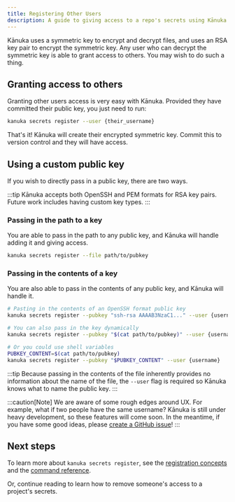 ```yaml
---
title: Registering Other Users
description: A guide to giving access to a repo's secrets using Kānuka.
---
```


Kānuka uses a symmetric key to encrypt and decrypt files, and uses an RSA key
pair to encrypt the symmetric key. Any user who can decrypt the symmetric key
is able to grant access to others. You may wish to do such a thing.

## Granting access to others

Granting other users access is very easy with Kānuka. Provided they have
committed their public key, you just need to run:

```bash
kanuka secrets register --user {their_username}
```

That's it! Kānuka will create their encrypted symmetric key. Commit this to
version control and they will have access.

## Using a custom public key

If you wish to directly pass in a public key, there are two ways.

:::tip
Kānuka accepts both OpenSSH and PEM formats for RSA key pairs. Future work
includes having custom key types.
:::

### Passing in the path to a key

You are able to pass in the path to any public key, and Kānuka will handle
adding it and giving access.

```bash
kanuka secrets register --file path/to/pubkey
```

### Passing in the contents of a key

You are also able to pass in the contents of any public key, and Kānuka will
handle it.

```bash
# Pasting in the contents of an OpenSSH format public key
kanuka secrets register --pubkey "ssh-rsa AAAAB3NzaC1..." --user {username}

# You can also pass in the key dynamically
kanuka secrets register --pubkey "$(cat path/to/pubkey)" --user {username}

# Or you could use shell variables
PUBKEY_CONTENT=$(cat path/to/pubkey)
kanuka secrets register --pubkey "$PUBKEY_CONTENT" --user {username}
```

:::tip
Because passing in the contents of the file inherently provides no information
about the name of the file, the `--user` flag is required so Kānuka knows what
to name the public key.
:::

:::caution[Note]
We are aware of some rough edges around UX. For example, what if two people
have the same username? Kānuka is still under heavy development, so these
features will come soon. In the meantime, if you have some good ideas, please
[create a GitHub issue](https://github.com/PolarWolf314/kanuka/issues)!
:::

## Next steps

To learn more about `kanuka secrets register`, see the [registration concepts](/concepts/registration) and the [command reference](/reference/references).

Or, continue reading to learn how to remove someone's access to a project's
secrets.
